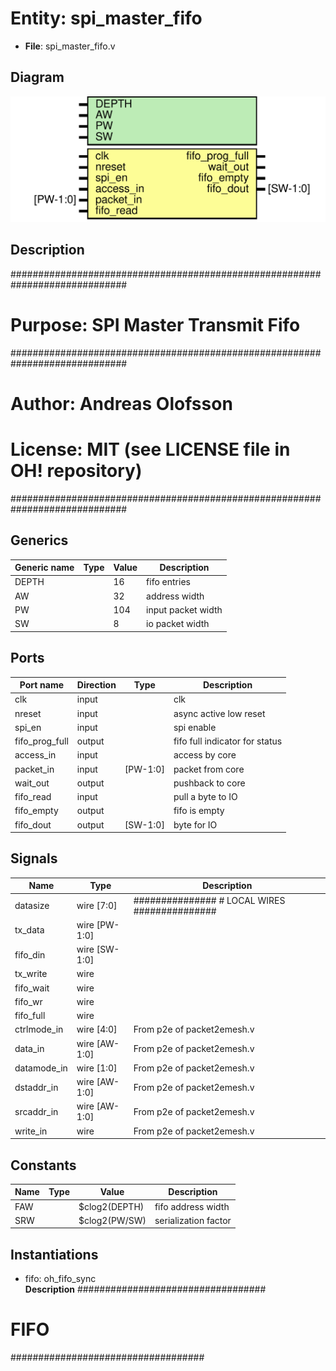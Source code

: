 # Entity: spi_master_fifo

- **File**: spi_master_fifo.v
## Diagram

![Diagram](spi_master_fifo.svg "Diagram")
## Description

#############################################################################
# Purpose: SPI Master Transmit Fifo                                         #
#############################################################################
# Author:   Andreas Olofsson                                                #
# License:  MIT (see LICENSE file in OH! repository)                        # 
#############################################################################

## Generics

| Generic name | Type | Value | Description             |
| ------------ | ---- | ----- | ----------------------- |
| DEPTH        |      | 16    |  fifo entries           |
| AW           |      | 32    |  address width          |
| PW           |      | 104   |  input packet width     |
| SW           |      | 8     |  io packet width        |
## Ports

| Port name      | Direction | Type     | Description                    |
| -------------- | --------- | -------- | ------------------------------ |
| clk            | input     |          | clk                            |
| nreset         | input     |          | async active low reset         |
| spi_en         | input     |          | spi enable                     |
| fifo_prog_full | output    |          | fifo full indicator for status |
| access_in      | input     |          | access by core                 |
| packet_in      | input     | [PW-1:0] | packet from core               |
| wait_out       | output    |          | pushback to core               |
| fifo_read      | input     |          | pull a byte to IO              |
| fifo_empty     | output    |          | fifo is empty                  |
| fifo_dout      | output    | [SW-1:0] | byte for IO                    |
## Signals

| Name        | Type          | Description                                    |
| ----------- | ------------- | ---------------------------------------------- |
| datasize    | wire [7:0]    | ############### # LOCAL WIRES ###############  |
| tx_data     | wire [PW-1:0] |                                                |
| fifo_din    | wire [SW-1:0] |                                                |
| tx_write    | wire          |                                                |
| fifo_wait   | wire          |                                                |
| fifo_wr     | wire          |                                                |
| fifo_full   | wire          |                                                |
| ctrlmode_in | wire [4:0]    | From p2e of packet2emesh.v                     |
| data_in     | wire [AW-1:0] | From p2e of packet2emesh.v                     |
| datamode_in | wire [1:0]    | From p2e of packet2emesh.v                     |
| dstaddr_in  | wire [AW-1:0] | From p2e of packet2emesh.v                     |
| srcaddr_in  | wire [AW-1:0] | From p2e of packet2emesh.v                     |
| write_in    | wire          | From p2e of packet2emesh.v                     |
## Constants

| Name | Type | Value         | Description           |
| ---- | ---- | ------------- | --------------------- |
| FAW  |      | $clog2(DEPTH) | fifo address width    |
| SRW  |      | $clog2(PW/SW) | serialization factor  |
## Instantiations

- fifo: oh_fifo_sync
</br>**Description**
##################################
# FIFO
###################################

